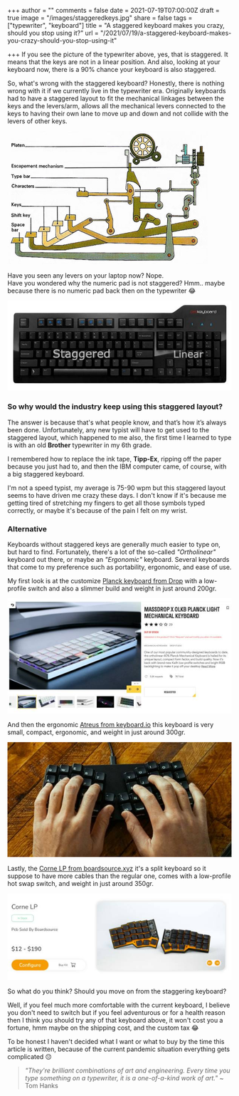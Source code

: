 +++
author = ""
comments = false
date = 2021-07-19T07:00:00Z
draft = true
image = "/images/staggeredkeys.jpg"
share = false
tags = ["typewriter", "keyboard"]
title = "A staggered keyboard makes you crazy, should you stop using it?"
url = "/2021/07/19/a-staggered-keyboard-makes-you-crazy-should-you-stop-using-it"

+++
If you see the picture of the typewriter above, yes, that is staggered. It means that the keys are not in a linear position. And also, looking at your keyboard now, there is a 90% chance your keyboard is also staggered.

So, what's wrong with the staggered keyboard? Honestly, there is nothing wrong with it if we currently live in the typewriter era. Originally keyboards had to have a staggered layout to fit the mechanical linkages between the keys and the levers/arm, allows all the mechanical levers connected to the keys to having their own lane to move up and down and not collide with the levers of other keys.

![](/images/typewriter_keys.jpeg)

Have you seen any levers on your laptop now? Nope.  
Have you wondered why the numeric pad is not staggered?
Hmm.. maybe because there is no numeric pad back then on the typewriter 😂

![keebfullzie](/images/fullsizekeeb.jpg)

### So why would the industry keep using this staggered layout?

The answer is because that's what people know, and that’s how it’s always been done. Unfortunately, any new typist will have to get used to the staggered layout, which happened to me also, the first time I learned to type is with an old **Brother** typewriter in my 6th grade.

I remembered how to replace the ink tape, **Tipp-Ex**, ripping off the paper because you just had to, and then the IBM computer came, of course, with a big staggered keyboard.

I'm not a speed typist, my average is 75-90 wpm but this staggered layout seems to have driven me crazy these days. I don't know if it's because me getting tired of stretching my fingers to get all those symbols typed correctly, or maybe it's because of the pain I felt on my wrist.

### Alternative

Keyboards without staggered keys are generally much easier to type on, but hard to find. Fortunately, there's a lot of the so-called _"Ortholinear"_ keyboard out there, or maybe an _"Ergonomic"_ keyboard. Several keyboards that come to my preference such as portability, ergonomic, and ease of use.

My first look is at the customize [Planck keyboard from Drop](https://drop.com/buy/massdrop-x-olkb-planck-light-mechanical-keyboard) with a low-profile switch and also a slimmer build and weight in just around 200gr.

![](/images/massdropplanck.jpg)

And then the ergonomic [Atreus from keyboard.io](https://shop.keyboard.io/products/keyboardio-atreus "atreus") this keyboard is very small, compact, ergonomic, and weight in just around 300gr.

![](/images/atreuskeeb.jpg)

Lastly, the [Corne LP from boardsource.xyz](https://boardsource.xyz/store/5f2efc462902de7151495057 "cornelp")  it's a split keyboard so it suppose to have more cables than the regular one, comes with a low-profile hot swap switch, and weight in just around 350gr.

![](/images/cornelp.jpg)

So what do you think? Should you move on from the staggering keyboard?

Well, if you feel much more comfortable with the current keyboard, I believe you don't need to switch but if you feel adventurous or for a health reason then I think you should try any of that keyboard above, it won't cost you a fortune, hmm maybe on the shipping cost, and the custom tax 😂

To be honest I haven't decided what I want or what to buy by the time this article is written, because of the current pandemic situation everything gets complicated 😔

> _"They're brilliant combinations of art and engineering. Every time you type something on a typewriter, it is a one-of-a-kind work of art."_ \~ Tom Hanks
